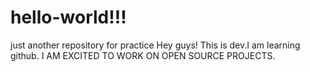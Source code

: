 # hello-world!!!
just another repository for practice
Hey guys!
This is dev.I am learning github.
I AM EXCITED TO WORK ON OPEN SOURCE PROJECTS.
